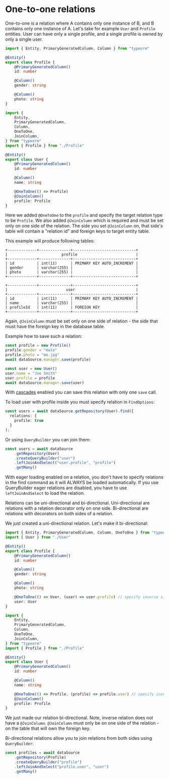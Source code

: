 # One-to-one relations

One-to-one is a relation where A contains only one instance of B, and B contains only one instance of A.
Let's take for example `User` and `Profile` entities.
User can have only a single profile, and a single profile is owned by only a single user.

```typescript
import { Entity, PrimaryGeneratedColumn, Column } from "typeorm"

@Entity()
export class Profile {
    @PrimaryGeneratedColumn()
    id: number

    @Column()
    gender: string

    @Column()
    photo: string
}
```

```typescript
import {
    Entity,
    PrimaryGeneratedColumn,
    Column,
    OneToOne,
    JoinColumn,
} from "typeorm"
import { Profile } from "./Profile"

@Entity()
export class User {
    @PrimaryGeneratedColumn()
    id: number

    @Column()
    name: string

    @OneToOne(() => Profile)
    @JoinColumn()
    profile: Profile
}
```

Here we added `@OneToOne` to the `profile` and specify the target relation type to be `Profile`.
We also added `@JoinColumn` which is required and must be set only on one side of the relation.
The side you set `@JoinColumn` on, that side's table will contain a "relation id" and foreign keys to target entity table.

This example will produce following tables:

```shell
+-------------+--------------+----------------------------+
|                        profile                          |
+-------------+--------------+----------------------------+
| id          | int(11)      | PRIMARY KEY AUTO_INCREMENT |
| gender      | varchar(255) |                            |
| photo       | varchar(255) |                            |
+-------------+--------------+----------------------------+

+-------------+--------------+----------------------------+
|                          user                           |
+-------------+--------------+----------------------------+
| id          | int(11)      | PRIMARY KEY AUTO_INCREMENT |
| name        | varchar(255) |                            |
| profileId   | int(11)      | FOREIGN KEY                |
+-------------+--------------+----------------------------+
```

Again, `@JoinColumn` must be set only on one side of relation - the side that must have the foreign key in the database table.

Example how to save such a relation:

```typescript
const profile = new Profile()
profile.gender = "male"
profile.photo = "me.jpg"
await dataSource.manager.save(profile)

const user = new User()
user.name = "Joe Smith"
user.profile = profile
await dataSource.manager.save(user)
```

With [cascades](./relations.md#cascades) enabled you can save this relation with only one `save` call.

To load user with profile inside you must specify relation in `FindOptions`:

```typescript
const users = await dataSource.getRepository(User).find({
  relations: {
    profile: true
  }
);
```

Or using `QueryBuilder` you can join them:

```typescript
const users = await dataSource
    .getRepository(User)
    .createQueryBuilder("user")
    .leftJoinAndSelect("user.profile", "profile")
    .getMany()
```

With eager loading enabled on a relation, you don't have to specify relations in the find command as it will ALWAYS be loaded automatically. If you use QueryBuilder eager relations are disabled, you have to use `leftJoinAndSelect` to load the relation.

Relations can be uni-directional and bi-directional.
Uni-directional are relations with a relation decorator only on one side.
Bi-directional are relations with decorators on both sides of a relation.

We just created a uni-directional relation. Let's make it bi-directional:

```typescript
import { Entity, PrimaryGeneratedColumn, Column, OneToOne } from "typeorm"
import { User } from "./User"

@Entity()
export class Profile {
    @PrimaryGeneratedColumn()
    id: number

    @Column()
    gender: string

    @Column()
    photo: string

    @OneToOne(() => User, (user) => user.profile) // specify inverse side as a second parameter
    user: User
}
```

```typescript
import {
    Entity,
    PrimaryGeneratedColumn,
    Column,
    OneToOne,
    JoinColumn,
} from "typeorm"
import { Profile } from "./Profile"

@Entity()
export class User {
    @PrimaryGeneratedColumn()
    id: number

    @Column()
    name: string

    @OneToOne(() => Profile, (profile) => profile.user) // specify inverse side as a second parameter
    @JoinColumn()
    profile: Profile
}
```

We just made our relation bi-directional. Note, inverse relation does not have a `@JoinColumn`.
`@JoinColumn` must only be on one side of the relation - on the table that will own the foreign key.

Bi-directional relations allow you to join relations from both sides using `QueryBuilder`:

```typescript
const profiles = await dataSource
    .getRepository(Profile)
    .createQueryBuilder("profile")
    .leftJoinAndSelect("profile.user", "user")
    .getMany()
```
